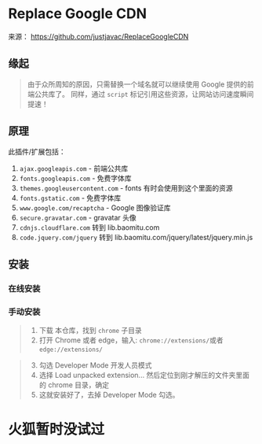 # Replace Google CDN

来源：
https://github.com/justjavac/ReplaceGoogleCDN

## 缘起

> 由于众所周知的原因，只需替换一个域名就可以继续使用 Google 提供的前端公共库了。
> 同样，通过 `script` 标记引用这些资源，让网站访问速度瞬间提速！

## 原理

此插件/扩展包括：

1. `ajax.googleapis.com` - 前端公共库
2. `fonts.googleapis.com` - 免费字体库
3. `themes.googleusercontent.com` - fonts 有时会使用到这个里面的资源
4. `fonts.gstatic.com` - 免费字体库
5. `www.google.com/recaptcha` - Google 图像验证库
6. `secure.gravatar.com` - gravatar 头像
7. `cdnjs.cloudflare.com` 转到 lib.baomitu.com
8. `code.jquery.com/jquery` 转到 lib.baomitu.com/jquery/latest/jquery.min.js

## 安装

### 在线安装

### 手动安装

> 1. 下载 本仓库，找到 `chrome` 子目录
> 2. 打开 Chrome 或者 edge，输入: `chrome://extensions/`或者`edge://extensions/`

> 3. 勾选 Developer Mode 开发人员模式
> 4. 选择 Load unpacked extension... 然后定位到刚才解压的文件夹里面的 chrome 目录，确定
> 5. 这就安装好了，去掉 Developer Mode 勾选。

# 火狐暂时没试过

